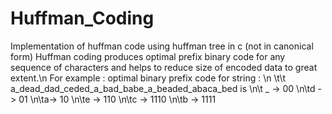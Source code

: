 # Huffman_Coding
Implementation of huffman code using huffman tree in c (not in canonical form)
Huffman coding produces optimal prefix binary code for any sequence of characters and helps to reduce size of encoded data to great extent.\n
For example : optimal binary prefix code for string : \n
\t\t a_dead_dad_ceded_a_bad_babe_a_beaded_abaca_bed
is \n\t _ -> 00 \n\td -> 01 \n\ta-> 10 \n\te -> 110 \n\tc -> 1110 \n\tb -> 1111 
